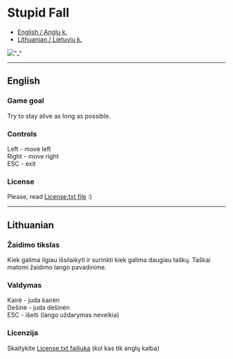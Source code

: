 # Stupid Fall

 * [English / Anglų k.](#english)
 * [Lithuanian / Lietuvių k.](#lithuanian)

![^_^](https://raw.github.com/MekDrop/StupidFall/master/screenshot.png)

---

## English
### Game goal
  Try to stay alive as long as possible.
### Controls
  Left - move left<br />
  Right - move right<br />
  ESC - exit 
### License
  Please, read [License.txt file](https://github.com/MekDrop/StupidFall/blob/master/License.txt) :)
  
---

## Lithuanian
### Žaidimo tikslas
Kiek galima ilgiau išsilaikyti ir surinkti kiek galima daugiau taškų.
Taškai matomi žaidimo lango pavadinime.
### Valdymas
  Kairė - juda kairėn<br />
  Dešinė - juda dešinėn<br />
  ESC - išeiti (lango uždarymas neveikia)
### Licenzija
  Skaitykite [License.txt failiuką](https://github.com/MekDrop/StupidFall/blob/master/License.txt) (kol kas tik anglų kalba)
